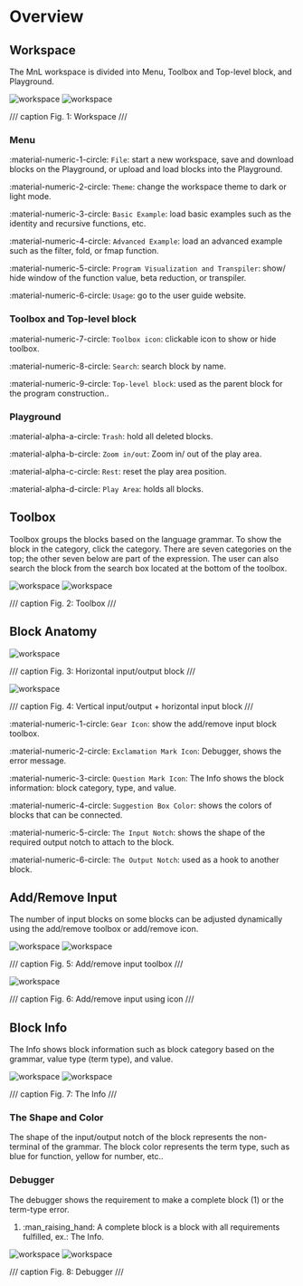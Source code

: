 # Overview

## Workspace

The MnL workspace is divided into Menu, Toolbox and Top-level block, and Playground.

![workspace](assets/images/workspace_light.png#only-light)
![workspace](assets/images/workspace_dark.png#only-dark)

/// caption
Fig. 1: Workspace
///

### Menu

:material-numeric-1-circle: `File`: start a new workspace, save and download blocks on the Playground, or upload and load blocks into the Playground.

:material-numeric-2-circle: `Theme`: change the workspace theme to dark or light mode.

:material-numeric-3-circle: `Basic Example`: load basic examples such as the identity and recursive functions, etc.

:material-numeric-4-circle: `Advanced Example`: load an advanced example such as the filter, fold, or fmap function.

:material-numeric-5-circle: `Program Visualization and Transpiler`: show/ hide window of the function value, beta reduction, or transpiler.

:material-numeric-6-circle: `Usage`: go to the user guide website.

   

### Toolbox and Top-level block

:material-numeric-7-circle: `Toolbox icon`: clickable icon to show or hide toolbox.

:material-numeric-8-circle: `Search`: search block by name.

:material-numeric-9-circle: `Top-level block`: used as the parent block for the program construction.. 


### Playground

:material-alpha-a-circle: `Trash`: hold all deleted blocks.

:material-alpha-b-circle: `Zoom in/out`: Zoom in/ out of the play area.

:material-alpha-c-circle: `Rest`: reset the play area position.

:material-alpha-d-circle: `Play Area`: holds all blocks.


## Toolbox

Toolbox groups the blocks based on the language grammar. To show the block in the category, click the category. There are seven categories on the top; the other seven below are part of the expression. The user can also search the block from the search box located at the bottom of the toolbox.

![workspace](assets/images/toolbox_light.png#only-light)
![workspace](assets/images/toolbox_dark.png#only-dark)

/// caption
Fig. 2: Toolbox
///

## Block Anatomy
![workspace](assets/images/block_anatomy_complete.png)

/// caption
Fig. 3: Horizontal input/output block
///

![workspace](assets/images/block_anatomy_1.png)

/// caption
Fig. 4: Vertical input/output + horizontal input block
///

:material-numeric-1-circle: `Gear Icon`: show the add/remove input block toolbox.

:material-numeric-2-circle: `Exclamation Mark Icon`: Debugger, shows the error message.

:material-numeric-3-circle: `Question Mark Icon`: The Info shows the block information: block category, type, and value.

:material-numeric-4-circle: `Suggestion Box Color`: shows the colors of blocks that can be connected.

:material-numeric-5-circle: `The Input Notch`: shows the shape of the required output notch to attach to the block.

:material-numeric-6-circle: `The Output Notch`: used as a hook to another block.


## Add/Remove Input 

The number of input blocks on some blocks can be adjusted dynamically using the add/remove toolbox or add/remove icon.

![workspace](assets/images/add_input_dark.png#only-dark)
![workspace](assets/images/add_input_light.png#only-light)

/// caption
Fig. 5: Add/remove input toolbox
///

![workspace](assets/images/plus_minus_button.png)

/// caption
Fig. 6: Add/remove input using icon
///

## Block Info

The Info shows block information such as block category based on the grammar, value type (term type), and value.

![workspace](assets/images/type_n_value_info_dark.png#only-dark)
![workspace](assets/images/type_n_value_info_light.png#only-light)

/// caption
Fig. 7: The Info
///

### The Shape and Color

The shape of the input/output notch of the block represents the non-terminal of the grammar. The block color represents the term type, such as blue for function, yellow for number, etc..

### Debugger

<div class="annotate" markdown>

The debugger shows the requirement to make a complete block (1) or the term-type error.

</div>

1. :man_raising_hand: A complete block is a block with all requirements fulfilled, ex.: The Info.

![workspace](assets/images/debuger_dark.png#only-dark)
![workspace](assets/images/debuger_light.png#only-light)

/// caption
Fig. 8: Debugger
///